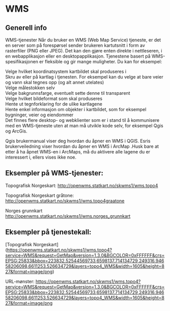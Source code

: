 # WMS

## Generell info

WMS-tjenester
Når du bruker en WMS (Web Map Service) tjeneste, er det en server som på forespørsel sender brukeren kartutsnitt i form av rasterfiler (PNG  eller JPEG). Det kan den gjøre enten direkte i nettleseren, i en webapplikasjon eller en desktopapplikasjon. Tjenestene basert på WMS-spesifikasjonen er fleksible og gir mange muligheter. Du kan for eksempel:

Velge hvilket koordinatsystem kartbildet skal produseres i\
Skru av eller på kartlag i tjenesten. For eksempel kan du velge at bare veier og vann skal tegnes opp (og alt annet utelates)\
Velge målestokken selv\
Velge bakgrunnsfarge, eventuelt sette denne til transparent\
Velge hvilket bildeformat som skal produseres\
Hente ut tegnforklaring for de ulike kartlagene\
Hente enkel informasjon om objekter i kartbildet, som for eksempel bygninger, veier og eiendommer\
Det finnes flere desktop- og webklienter som er i stand til å kommunisere med en WMS-tjeneste uten at man må utvikle kode selv, for eksempel Qgis og ArcGis.

Qgis brukermanual viser deg hvordan du åpner en WMS i QGIS.  Esris brukerveiledning viser hvordan du åpner en WMS i ArcMap .Husk bare at etter å ha åpnet WMS-en i ArcMaps, må du aktivere alle lagene du er interessert i, ellers vises ikke noe.

## Eksempler på WMS-tjenester:
Topografisk Norgeskart: http://openwms.statkart.no/skwms1/wms.topo4

Topografisk Norgeskart gråtone: http://openwms.statkart.no/skwms1/wms.topo4graatone

Norges grunnkart http://openwms.statkart.no/skwms1/wms.norges_grunnkart

## Eksempler på tjenestekall:
[Topografisk Norgeskart] (https://openwms.statkart.no/skwms1/wms.topo4?service=WMS&request=GetMap&version=1.3.0&BGCOLOR=0xFFFFFF&crs=EPSG:25833&bbox=223832.52544569733,6598137.714134729,249316.94658206098,6611253.526634729&layers=topo4_WMS&width=1605&height=827&format=image/png)

URL-mønster:
https://openwms.statkart.no/skwms1/wms.topo4?service=WMS&request=GetMap&version=1.3.0&BGCOLOR=0xFFFFFF&crs=EPSG:25833&bbox=223832.52544569733,6598137.714134729,249316.94658206098,6611253.526634729&layers=topo4_WMS&width=1605&height=827&format=image/png





